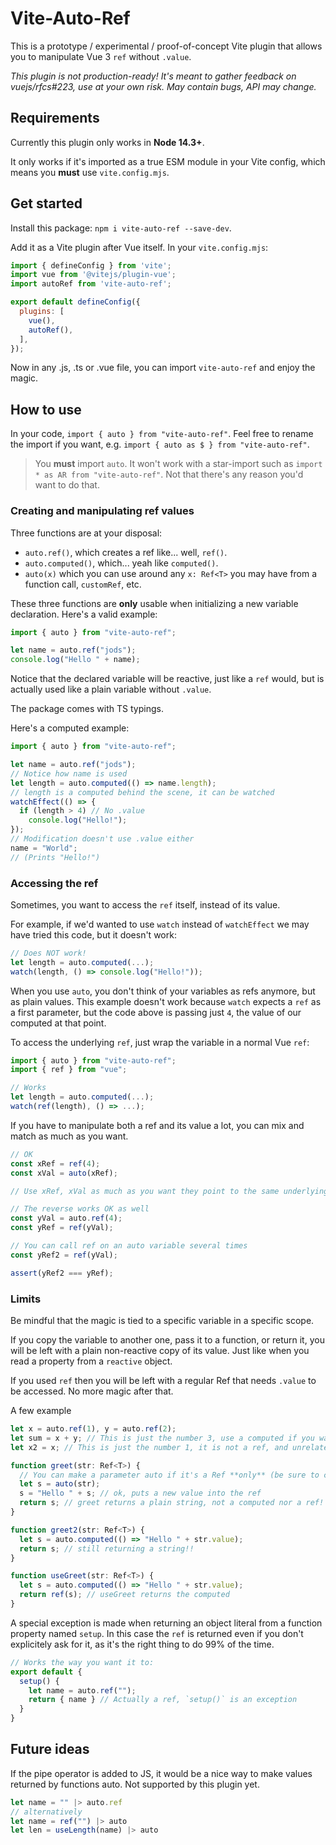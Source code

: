 # Vite-Auto-Ref
This is a prototype / experimental / proof-of-concept Vite plugin that allows you to manipulate Vue 3 `ref` without `.value`.

_This plugin is not production-ready! It's meant to gather feedback on vuejs/rfcs#223, use at your own risk. May contain bugs, API may change._

## Requirements
Currently this plugin only works in **Node 14.3+**.

It only works if it's imported as a true ESM module in your Vite config, which means you **must** use `vite.config.mjs`.


## Get started
Install this package: `npm i vite-auto-ref --save-dev`.

Add it as a Vite plugin after Vue itself. In your `vite.config.mjs`:
```js
import { defineConfig } from 'vite';
import vue from '@vitejs/plugin-vue';
import autoRef from 'vite-auto-ref';

export default defineConfig({
  plugins: [
    vue(),
    autoRef(),
  ],
});
```

Now in any .js, .ts or .vue file, you can import `vite-auto-ref` and enjoy the magic.

## How to use
In your code, `import { auto } from "vite-auto-ref"`. Feel free to rename the import if you want, e.g. `import { auto as $ } from "vite-auto-ref"`.

> You **must** import `auto`. It won't work with a star-import such as `import * as AR from "vite-auto-ref"`. Not that there's any reason you'd want to do that.

### Creating and manipulating ref values

Three functions are at your disposal:
- `auto.ref()`, which creates a ref like... well, `ref()`.
- `auto.computed()`, which... yeah like `computed()`.
- `auto(x)` which you can use around any `x: Ref<T>` you may have from a function call, `customRef`, etc.

These three functions are **only** usable when initializing a new variable declaration. Here's a valid example:
```js
import { auto } from "vite-auto-ref";

let name = auto.ref("jods");
console.log("Hello " + name);
```

Notice that the declared variable will be reactive, just like a `ref` would, but is actually used like a plain variable without `.value`.

The package comes with TS typings.

Here's a computed example:
```ts
import { auto } from "vite-auto-ref";

let name = auto.ref("jods");
// Notice how name is used
let length = auto.computed(() => name.length);
// length is a computed behind the scene, it can be watched
watchEffect(() => {  
  if (length > 4) // No .value
    console.log("Hello!");
});
// Modification doesn't use .value either
name = "World";
// (Prints "Hello!")
```

### Accessing the ref
Sometimes, you want to access the `ref` itself, instead of its value.

For example, if we'd wanted to use `watch` instead of `watchEffect` we may have tried this code, but it doesn't work:
```js
// Does NOT work!
let length = auto.computed(...);
watch(length, () => console.log("Hello!"));
```
When you use `auto`, you don't think of your variables as refs anymore, but as plain values. This example doesn't work because `watch` expects a `ref` as a first parameter, but the code above is passing just `4`, the value of our computed at that point.

To access the underlying `ref`, just wrap the variable in a normal Vue `ref`:
```js
import { auto } from "vite-auto-ref";
import { ref } from "vue";

// Works
let length = auto.computed(...);
watch(ref(length), () => ...);
```

If you have to manipulate both a ref and its value a lot, you can mix and match as much as you want.
```js
// OK
const xRef = ref(4);
const xVal = auto(xRef);

// Use xRef, xVal as much as you want they point to the same underlying object

// The reverse works OK as well
const yVal = auto.ref(4);
const yRef = ref(yVal);

// You can call ref on an auto variable several times
const yRef2 = ref(yVal);

assert(yRef2 === yRef);
```

### Limits
Be mindful that the magic is tied to a specific variable in a specific scope.

If you copy the variable to another one, pass it to a function, or return it, you will be left with a plain non-reactive copy of its value. Just like when you read a property from a `reactive` object.

If you used `ref` then you will be left with a regular Ref that needs `.value` to be accessed. No more magic after that.

A few example
```ts
let x = auto.ref(1), y = auto.ref(2);
let sum = x + y; // This is just the number 3, use a computed if you want a reactive sum
let x2 = x; // This is just the number 1, it is not a ref, and unrelated to x.

function greet(str: Ref<T>) {
  // You can make a parameter auto if it's a Ref **only** (be sure to check)
  let s = auto(str);
  s = "Hello " + s; // ok, puts a new value into the ref
  return s; // greet returns a plain string, not a computed nor a ref!
}

function greet2(str: Ref<T>) {
  let s = auto.computed(() => "Hello " + str.value);
  return s; // still returning a string!!
}

function useGreet(str: Ref<T>) {
  let s = auto.computed(() => "Hello " + str.value);
  return ref(s); // useGreet returns the computed
}
```

A special exception is made when returning an object literal from a function property named `setup`.
In this case the `ref` is returned even if you don't explicitely ask for it, as it's the right thing to do 99% of the time.
```js
// Works the way you want it to:
export default {
  setup() {
    let name = auto.ref("");
    return { name } // Actually a ref, `setup()` is an exception
  }
}
```

## Future ideas
If the pipe operator is added to JS, it would be a nice way to make values returned by functions auto. Not supported by this plugin yet.
```js
let name = "" |> auto.ref
// alternatively
let name = ref("") |> auto
let len = useLength(name) |> auto
```